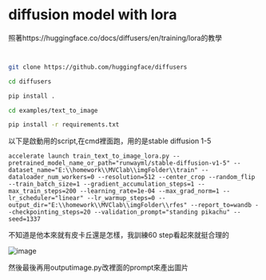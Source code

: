 # diffusion model with lora

  照著https://huggingface.co/docs/diffusers/en/training/lora的教學

  ```bash
  

  git clone https://github.com/huggingface/diffusers

  cd diffusers

  pip install .

  cd examples/text_to_image

  pip install -r requirements.txt
```

以下是啟動用的script,在cmd裡面跑，用的是stable diffusion 1-5

```
accelerate launch train_text_to_image_lora.py --pretrained_model_name_or_path="runwayml/stable-diffusion-v1-5" --dataset_name="E:\\homework\\MVClab\\imgFolder\\train" --dataloader_num_workers=0 --resolution=512 --center_crop --random_flip --train_batch_size=1 --gradient_accumulation_steps=1 --max_train_steps=200 --learning_rate=1e-04 --max_grad_norm=1 --lr_scheduler="linear" --lr_warmup_steps=0 --output_dir="E:\\homework\\MVClab\\imgFolder\\rfes" --report_to=wandb --checkpointing_steps=20 --validation_prompt="standing pikachu" --seed=1337
```

不知道是他本來就有皮卡丘還是怎樣，我訓練60 step看起來就挺合理的

![image](https://github.com/mvclab-ntust-course/course3-benson5104/assets/113347980/3d414f1b-d85e-4172-bfc1-2cec407545f4)

然後最後再用outputimage.py改裡面的prompt來產出圖片
